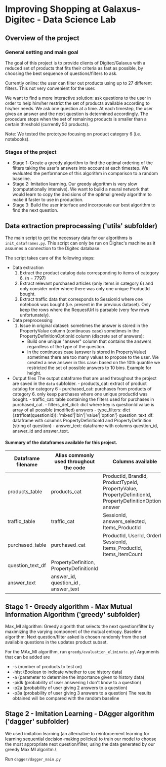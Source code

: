 # Improving Shopping at Galaxus-Digitec - Data Science Lab

## Overview of the project

### General setting and main goal
The goal of this project is to provide clients of Digitec/Galaxus with a reduced set of products that fits their criteria as fast as possible, by choosing the best sequence of questions/filters to ask.

Currently online: the user can filter out products using up to 27 different filters. This not very convenient for the user. 

We want to find a more interactive solution: ask questions to the user in order to help him/her restrict the set of products available according to his/her needs. We ask one question at a time. At each timestep, the user gives an answer and the next question is determined accordingly. The procedure stops when the set of remaining products is smaller than a certain threshold (currently 50 products). 

Note: We tested the prototype focusing on product category 6 (i.e. notebooks).

### Stages of the project

- Stage 1: Create a greedy algorithm to find the optimal ordering of the filters taking the user's answers into account at each timestep. We evaluated the performance of this algorithm in comparison to a random baseline.
- Stage 2: Imitation learning. Our greedy algorithm is very slow (computationally intensive). We want to build a neural network that would learn to copy the decisions of the optimal greedy algorithm to make it faster to use in production.
- Stage 3: Build the user interface and incorporate our best algorithm to find the next question.

## Data extraction preprocessing ('utils' subfolder)
The main script to get the necessary data for our algorithms is `init_dataframes.py`. This script can only be run on Digitec's machine as it assumes a connection to the Digitec database.

The script takes care of the following steps:

- Data extraction
  1. Extract the product catalog data corresponding to items of category 6.  (n = 7797)
  2. Extract relevant purchased articles (only items in category 6) and only consider order where there was only one unique ProductId bought.
  3. Extract traffic data that corresponds to SessionId where one notebook was bought (i.e. present in the previous dataset). Only keep the rows where the RequestUrl is parsable (very few rows unfortunately).
- Data preprocessing
  1. Issue in original dataset: sometimes the answer is stored in the PropertyValue column (continuous case) sometimes in the PropertyDefinitionOptionId column (discrete set of answers):
      - Build one unique "answer" column that contains the answers regardless of the type of the question.
      - In the continuous case (answer is stored in PropertyValue) sometimes there are too many values to propose to the user. We created a new answer in this case: based on the 10th quantile we restricted the set of possible answers to 10 bins. Example for height. 
- Output files
The output dataframe that are used throughout the project are saved in the `data` subfolder. 
        - products_cat: extract of product catalog for category 6
        - purchased_cat: purchases from products of category 6.
    only keep purchases where one unique productId was bought.
        - traffic_cat: table containing the filters used for purchases in purchased_cat.
        - filters_def_dict: dict where key is questionId
    value is array of all possible (modified) answers
        - type_filters: dict {str(float(questionId)): 'mixed'|'bin'|'value'|'option'}
    question_text_df: dataframe with columns PropertyDefinitionId
    and PropertyDefinition (string of question)
        - answer_text: dataframe with columns question_id, answer_id and answer_text.
#### Summary of the dataframes available for this project. 
| Dataframe filename  | Alias commonly used throughout the code |Columns available |
| ------------- | ------------- | ------------- |
| products_table  | products_cat | ProductId, BrandId, ProductTypeId, PropertyValue, PropertyDefinitionId, PropertyDefinitionOptionId, answer  |
| traffic_table  | traffic_cat | SessionId, answers_selected, Items_ProductId  |
| purchased_table | purchased_cat | ProductId, UserId, OrderId, SessionId, Items_ProductId, Items_ItemCount  |
| question_text_df  |  PropertyDefinition, PropertyDefinitionId  |
| answer_text | answer_id, question_id , answer_text |

## Stage 1 - Greedy algorithm - Max Mutual Information Algorithm ('greedy' subfolder)
Max_MI algorithm: Greedy algorith that selects the next question/filter by maximizing the varying component of the mutual entropy.
Baseline algorithm: Next question/filter asked is chosen randomly from the set available questions in the updates product subset.

For the MAx_MI algorithm, run `greedy/evaluation_eliminate.py`\\
Arguments that can be added are
- -s (number of products to test on)
- -hist (Boolean to indicate whether to use history data)
- -a (parameter to determine the importance given to history data)
- -pidk (probability of user answering I don't know to a question)
- -p2a (probability of user giving 2 answers to a question)
- -p3a (probability of user giving 3 answers to a question)
The results obtained will be compared with the random baseline

## Stage 2 - Imitation Learning - DAgger algorithm ('dagger' subfolder)
We used imitation learning (an alternative to reinforcement learning for learning sequential decision-making policies) to
train our model to choose the most appropriate next question/filter, using the data generated by our greedy Max MI algoritm.\\

Run `dagger/dagger_main.py`

